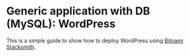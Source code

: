 # Generic application with DB (MySQL): WordPress

This is a simple guide to show how to deploy WordPress using [Bitnami Stacksmith](https://stacksmith.bitnami.com).
